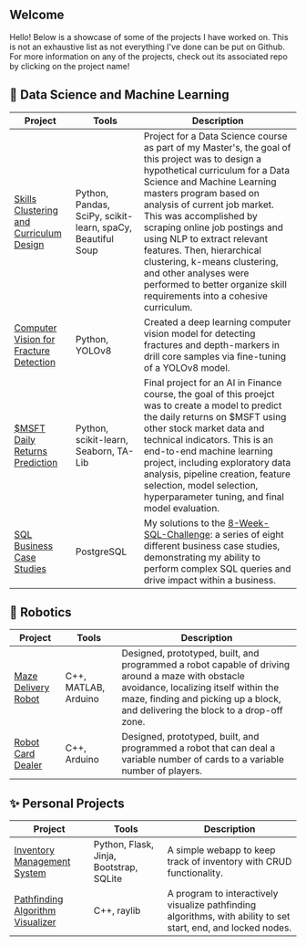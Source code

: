 ## Welcome
Hello! Below is a showcase of some of the projects I have worked on. This is not an exhaustive list as not everything I've done can be put on Github. For more information on any of the projects, check out its associated repo by clicking on the project name!



## 🧪 Data Science and Machine Learning
| Project | Tools | Description
|--|--|--|
|[Skills Clustering and Curriculum Design](https://github.com/WFERRIE/CurriculumDesign)|Python, Pandas, SciPy, scikit-learn, spaCy, Beautiful Soup|Project for a Data Science course as part of my Master's, the goal of this project was to design a hypothetical curriculum for a Data Science and Machine Learning masters program based on analysis of current job market. This was accomplished by scraping online job postings and using NLP to extract relevant features. Then, hierarchical clustering, k-means clustering, and other analyses were performed to better organize skill requirements into a cohesive curriculum. |
|[Computer Vision for Fracture Detection](https://github.com/WFERRIE/FractureDetection/)|Python, YOLOv8|Created a deep learning computer vision model for detecting fractures and depth-markers in drill core samples via fine-tuning of a YOLOv8 model.|
|[$MSFT Daily Returns Prediction](https://github.com/WFERRIE/MSFT-Final-Project)|Python, scikit-learn, Seaborn, TA-Lib| Final project for an AI in Finance course, the goal of this proejct was to create a model to predict the daily returns on $MSFT using other stock market data and technical indicators. This is an end-to-end machine learning project, including exploratory data analysis, pipeline creation, feature selection, model selection, hyperparameter tuning, and final model evaluation.|
| [SQL Business Case Studies](https://github.com/WFERRIE/8-Week-SQL) |PostgreSQL | My solutions to the [8-Week-SQL-Challenge](https://8weeksqlchallenge.com/): a series of eight different business case studies, demonstrating my ability to perform complex SQL queries and drive impact within a business.|

## 🤖 Robotics
| Project | Tools | Description
|--|--|--|
| [Maze Delivery Robot](https://github.com/WFERRIE/MazeRover) |  C++, MATLAB, Arduino | Designed, prototyped, built, and programmed a robot capable of driving around a maze with obstacle avoidance, localizing itself within the maze, finding and picking up a block, and delivering the block to a drop-off zone. |
| [Robot Card Dealer](https://github.com/WFERRIE/RobotCardDealer) | C++, Arduino | Designed, prototyped, built, and programmed a robot that can deal a variable number of cards to a variable number of players. |


## ✨ Personal Projects
| Project | Tools | Description
|--|--|--|
| [Inventory Management System](https://github.com/WFERRIE/InventoryManagementSystem) | Python, Flask, Jinja, Bootstrap, SQLite | A simple webapp to keep track of inventory with CRUD functionality. |
| [Pathfinding Algorithm Visualizer](https://github.com/WFERRIE/PathfindingAlgorithmVisualizer) |C++, raylib | A program to interactively visualize pathfinding algorithms, with ability to set start, end, and locked nodes. |


